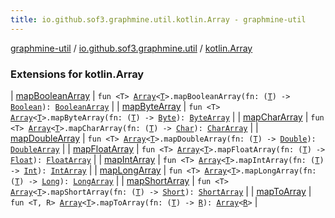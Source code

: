 ```yaml
---
title: io.github.sof3.graphmine.util.kotlin.Array - graphmine-util
---
```


[graphmine-util](../../index.html) / [io.github.sof3.graphmine.util](../index.html) / [kotlin.Array](./index.html)

### Extensions for kotlin.Array

| [mapBooleanArray](map-boolean-array.html) | `fun <T> `[`Array`](https://kotlinlang.org/api/latest/jvm/stdlib/kotlin/-array/index.html)`<`[`T`](map-boolean-array.html#T)`>.mapBooleanArray(fn: (`[`T`](map-boolean-array.html#T)`) -> `[`Boolean`](https://kotlinlang.org/api/latest/jvm/stdlib/kotlin/-boolean/index.html)`): `[`BooleanArray`](https://kotlinlang.org/api/latest/jvm/stdlib/kotlin/-boolean-array/index.html) |
| [mapByteArray](map-byte-array.html) | `fun <T> `[`Array`](https://kotlinlang.org/api/latest/jvm/stdlib/kotlin/-array/index.html)`<`[`T`](map-byte-array.html#T)`>.mapByteArray(fn: (`[`T`](map-byte-array.html#T)`) -> `[`Byte`](https://kotlinlang.org/api/latest/jvm/stdlib/kotlin/-byte/index.html)`): `[`ByteArray`](https://kotlinlang.org/api/latest/jvm/stdlib/kotlin/-byte-array/index.html) |
| [mapCharArray](map-char-array.html) | `fun <T> `[`Array`](https://kotlinlang.org/api/latest/jvm/stdlib/kotlin/-array/index.html)`<`[`T`](map-char-array.html#T)`>.mapCharArray(fn: (`[`T`](map-char-array.html#T)`) -> `[`Char`](https://kotlinlang.org/api/latest/jvm/stdlib/kotlin/-char/index.html)`): `[`CharArray`](https://kotlinlang.org/api/latest/jvm/stdlib/kotlin/-char-array/index.html) |
| [mapDoubleArray](map-double-array.html) | `fun <T> `[`Array`](https://kotlinlang.org/api/latest/jvm/stdlib/kotlin/-array/index.html)`<`[`T`](map-double-array.html#T)`>.mapDoubleArray(fn: (`[`T`](map-double-array.html#T)`) -> `[`Double`](https://kotlinlang.org/api/latest/jvm/stdlib/kotlin/-double/index.html)`): `[`DoubleArray`](https://kotlinlang.org/api/latest/jvm/stdlib/kotlin/-double-array/index.html) |
| [mapFloatArray](map-float-array.html) | `fun <T> `[`Array`](https://kotlinlang.org/api/latest/jvm/stdlib/kotlin/-array/index.html)`<`[`T`](map-float-array.html#T)`>.mapFloatArray(fn: (`[`T`](map-float-array.html#T)`) -> `[`Float`](https://kotlinlang.org/api/latest/jvm/stdlib/kotlin/-float/index.html)`): `[`FloatArray`](https://kotlinlang.org/api/latest/jvm/stdlib/kotlin/-float-array/index.html) |
| [mapIntArray](map-int-array.html) | `fun <T> `[`Array`](https://kotlinlang.org/api/latest/jvm/stdlib/kotlin/-array/index.html)`<`[`T`](map-int-array.html#T)`>.mapIntArray(fn: (`[`T`](map-int-array.html#T)`) -> `[`Int`](https://kotlinlang.org/api/latest/jvm/stdlib/kotlin/-int/index.html)`): `[`IntArray`](https://kotlinlang.org/api/latest/jvm/stdlib/kotlin/-int-array/index.html) |
| [mapLongArray](map-long-array.html) | `fun <T> `[`Array`](https://kotlinlang.org/api/latest/jvm/stdlib/kotlin/-array/index.html)`<`[`T`](map-long-array.html#T)`>.mapLongArray(fn: (`[`T`](map-long-array.html#T)`) -> `[`Long`](https://kotlinlang.org/api/latest/jvm/stdlib/kotlin/-long/index.html)`): `[`LongArray`](https://kotlinlang.org/api/latest/jvm/stdlib/kotlin/-long-array/index.html) |
| [mapShortArray](map-short-array.html) | `fun <T> `[`Array`](https://kotlinlang.org/api/latest/jvm/stdlib/kotlin/-array/index.html)`<`[`T`](map-short-array.html#T)`>.mapShortArray(fn: (`[`T`](map-short-array.html#T)`) -> `[`Short`](https://kotlinlang.org/api/latest/jvm/stdlib/kotlin/-short/index.html)`): `[`ShortArray`](https://kotlinlang.org/api/latest/jvm/stdlib/kotlin/-short-array/index.html) |
| [mapToArray](map-to-array.html) | `fun <T, R> `[`Array`](https://kotlinlang.org/api/latest/jvm/stdlib/kotlin/-array/index.html)`<`[`T`](map-to-array.html#T)`>.mapToArray(fn: (`[`T`](map-to-array.html#T)`) -> `[`R`](map-to-array.html#R)`): `[`Array`](https://kotlinlang.org/api/latest/jvm/stdlib/kotlin/-array/index.html)`<`[`R`](map-to-array.html#R)`>` |

